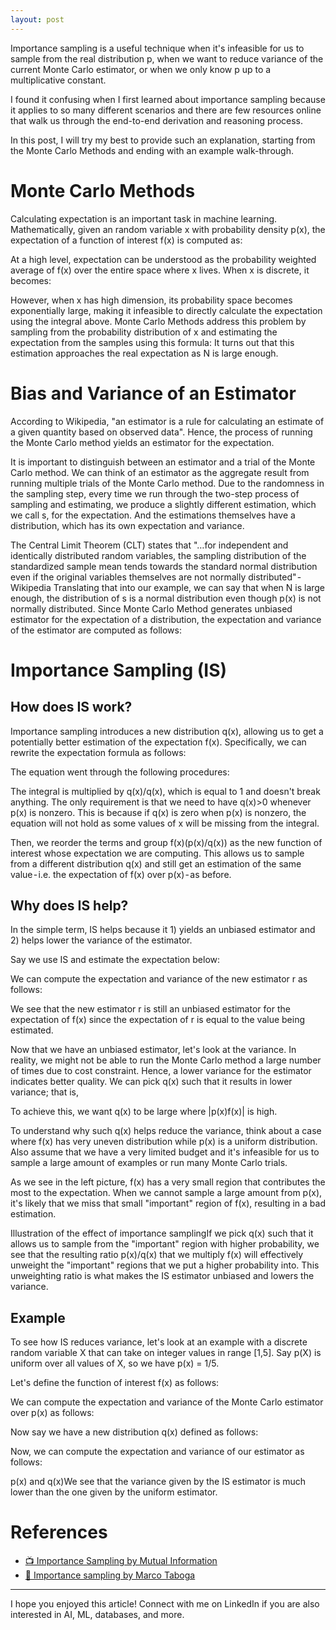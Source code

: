 ```yaml
---
layout: post
---
```


Importance sampling is a useful technique when it's infeasible for us to sample from the real distribution p, when we want to reduce variance of the current Monte Carlo estimator, or when we only know p up to a multiplicative constant.

I found it confusing when I first learned about importance sampling because it applies to so many different scenarios and there are few resources online that walk us through the end-to-end derivation and reasoning process.

In this post, I will try my best to provide such an explanation, starting from the Monte Carlo Methods and ending with an example walk-through.

# Monte Carlo Methods
Calculating expectation is an important task in machine learning. Mathematically, given an random variable x with probability density p(x), the expectation of a function of interest f(x) is computed as:

At a high level, expectation can be understood as the probability weighted average of f(x) over the entire space where x lives. When x is discrete, it becomes:

However, when x has high dimension, its probability space becomes exponentially large, making it infeasible to directly calculate the expectation using the integral above. Monte Carlo Methods address this problem by sampling from the probability distribution of x and estimating the expectation from the samples using this formula:
It turns out that this estimation approaches the real expectation as N is large enough.

# Bias and Variance of an Estimator

According to Wikipedia, "an estimator is a rule for calculating an estimate of a given quantity based on observed data". Hence, the process of running the Monte Carlo method yields an estimator for the expectation.

It is important to distinguish between an estimator and a trial of the Monte Carlo method. We can think of an estimator as the aggregate result from running multiple trials of the Monte Carlo method. Due to the randomness in the sampling step, every time we run through the two-step process of sampling and estimating, we produce a slightly different estimation, which we call s, for the expectation. And the estimations themselves have a distribution, which has its own expectation and variance.

The Central Limit Theorem (CLT) states that
"…for independent and identically distributed random variables, the sampling distribution of the standardized sample mean tends towards the standard normal distribution even if the original variables themselves are not normally distributed" - Wikipedia
Translating that into our example, we can say that when N is large enough, the distribution of s is a normal distribution even though p(x) is not normally distributed.
Since Monte Carlo Method generates unbiased estimator for the expectation of a distribution, the expectation and variance of the estimator are computed as follows:

# Importance Sampling (IS)

## How does IS work?
Importance sampling introduces a new distribution q(x), allowing us to get a potentially better estimation of the expectation f(x). Specifically, we can rewrite the expectation formula as follows:

The equation went through the following procedures:

The integral is multiplied by q(x)/q(x), which is equal to 1 and doesn't break anything. The only requirement is that we need to have q(x)>0 whenever p(x) is nonzero. This is because if q(x) is zero when p(x) is nonzero, the equation will not hold as some values of x will be missing from the integral.

Then, we reorder the terms and group f(x)(p(x)/q(x)) as the new function of interest whose expectation we are computing. This allows us to sample from a different distribution q(x) and still get an estimation of the same value - i.e. the expectation of f(x) over p(x) - as before.

## Why does IS help?
In the simple term, IS helps because it 1) yields an unbiased estimator and 2) helps lower the variance of the estimator.

Say we use IS and estimate the expectation below:

We can compute the expectation and variance of the new estimator r as follows:

We see that the new estimator r is still an unbiased estimator for the expectation of f(x) since the expectation of r is equal to the value being estimated.

Now that we have an unbiased estimator, let's look at the variance. In reality, we might not be able to run the Monte Carlo method a large number of times due to cost constraint. Hence, a lower variance for the estimator indicates better quality. We can pick q(x) such that it results in lower variance; that is,

To achieve this, we want q(x) to be large where |p(x)f(x)| is high.

To understand why such q(x) helps reduce the variance, think about a case where f(x) has very uneven distribution while p(x) is a uniform distribution. Also assume that we have a very limited budget and it's infeasible for us to sample a large amount of examples or run many Monte Carlo trials.

As we see in the left picture, f(x) has a very small region that contributes the most to the expectation. When we cannot sample a large amount from p(x), it's likely that we miss that small "important" region of f(x), resulting in a bad estimation.

Illustration of the effect of importance samplingIf we pick q(x) such that it allows us to sample from the "important" region with higher probability, we see that the resulting ratio p(x)/q(x) that we multiply f(x) will effectively unweight the "important" regions that we put a higher probability into. This unweighting ratio is what makes the IS estimator unbiased and lowers the variance.

## Example
To see how IS reduces variance, let's look at an example with a discrete random variable X that can take on integer values in range [1,5]. Say p(X) is uniform over all values of X, so we have p(x) = 1/5.

Let's define the function of interest f(x) as follows:

We can compute the expectation and variance of the Monte Carlo estimator over p(x) as follows:

Now say we have a new distribution q(x) defined as follows:

Now, we can compute the expectation and variance of our estimator as follows:

p(x) and q(x)We see that the variance given by the IS estimator is much lower than the one given by the uniform estimator.

# References
* [📺 Importance Sampling by Mutual Information](https://www.youtube.com/watch?v=C3p2wI4RAi8&t=437s)
* [📝 Importance sampling by Marco Taboga](https://www.statlect.com/asymptotic-theory/importance-sampling)

---

I hope you enjoyed this article! Connect with me on LinkedIn if you are also interested in AI, ML, databases, and more.